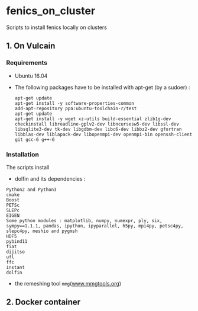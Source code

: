 # fenics_on_cluster
Scripts to install fenics locally on clusters

## 1. On Vulcain
### Requirements
- Ubuntu 16.04
- The following packages have to be installed with apt-get (by a sudoer) :

  ```
  apt-get update
  apt-get install -y software-properties-common
  add-apt-repository ppa:ubuntu-toolchain-r/test
  apt-get update
  apt-get install -y wget xz-utils build-essential zlib1g-dev checkinstall libreadline-gplv2-dev libncursesw5-dev libssl-dev libsqlite3-dev tk-dev libgdbm-dev libc6-dev libbz2-dev gfortran libblas-dev liblapack-dev libopenmpi-dev openmpi-bin openssh-client git gcc-6 g++-6
  ```

### Installation
The scripts install 
- dolfin and its dependencies :
```
Python2 and Python3
cmake
Boost
PETSc
SLEPc
EIGEN
Some python modules : matplotlib, numpy, numexpr, ply, six, sympy==1.1.1, pandas, ipython, ipyparallel, h5py, mpi4py, petsc4py, slepc4py, meshio and pygmsh
HDF5
pybind11
fiat
dijitso
ufl
ffc
instant
dolfin
```
- the remeshing tool `mmg`(www.mmgtools.org)

## 2. Docker container
